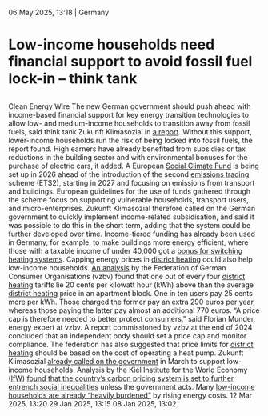 06 May 2025, 13:18
| 
Germany
# Low-income households need financial support to avoid fossil fuel lock-in – think tank
## 
Clean Energy Wire
The new German government should push ahead with income-based financial support for key energy transition technologies to allow low- and medium-income households to transition away from fossil fuels, said think tank Zukunft Klimasozial in [a report](https://zukunft-klimasozial.de/wp-content/uploads/2025/04/KlimaSozialKompakt_Einkommensgestaffelte-Foerderung.pdf). Without this support, lower-income households run the risk of being locked into fossil fuels, the report found. High earners have already benefited from subsidies or tax reductions in the building sector and with environmental bonuses for the purchase of electric cars, it added.
A European [Social Climate Fund](https://climate.ec.europa.eu/eu-action/eu-emissions-trading-system-eu-ets/social-climate-fund_en) is being set up in 2026 ahead of the introduction of the second [emissions trading](https://www.cleanenergywire.org/glossary/letter_e#emissions_trading) scheme (ETS2), starting in 2027 and focusing on emissions from transport and buildings. European guidelines for the use of funds gathered through the scheme focus on supporting vulnerable households, transport users, and micro-enterprises. Zukunft Klimasozial therefore called on the German government to quickly implement income-related subsidisation, and said it was possible to do this in the short term, adding that the system could be further developed over time.
Income-tiered funding has already been used in Germany, for example, to make buildings more energy efficient, where those with a taxable income of under 40,000 got a [bonus for switching heating systems](https://www.cleanenergywire.org/factsheets/qa-germany-debates-phaseout-fossil-fuel-heating-systems).
Capping energy prices in [district heating](https://www.cleanenergywire.org/glossary/letter_d#district_heating) could also help low-income households. [An analysis](https://www.vzbv.de/pressemitteilungen/teure-fernwaermepreise-verbraucherzentrale-fordert-preisdeckel) by the Federation of German Consumer Organisations (vzbv) found that one out of every four [district heating](https://www.cleanenergywire.org/glossary/letter_d#district_heating) tariffs lie 20 cents per kilowatt hour (kWh) above than the average [district heating](https://www.cleanenergywire.org/glossary/letter_d#district_heating) price in an apartment block. One in ten users pay 25 cents more per kWh. Those charged the former pay an extra 290 euros per year, whereas those paying the latter pay almost an additional 770 euros. “A price cap is therefore needed to better protect consumers,” said Florian Munder, energy expert at vzbv.
A report commissioned by vzbv at the end of 2024 concluded that an independent body should set a price cap and monitor compliance. The federation has also suggested that price limits for [district heating](https://www.cleanenergywire.org/glossary/letter_d#district_heating) should be based on the cost of operating a heat pump.
Zukunft Klimasozial [already called on the government](https://www.cleanenergywire.org/news/needs-low-income-households-must-be-addressed-part-electricity-grid-expansion-report) in March to support low-income households. Analysis by the Kiel Institute for the World Economy ([IfW](https://www.cleanenergywire.org/experts/ifw-kiel-institute-world-economy)) [found that the country’s carbon pricing system is set to further entrench social inequalities](https://www.cleanenergywire.org/news/co2-pricing-pushes-social-inequality-especially-through-heating-costs-needs-compensation-analysis) unless the government acts. Many [low-income households are already “heavily burdened”](https://www.cleanenergywire.org/news/vulnerable-households-germany-need-more-state-help-tackle-energy-poverty-report) by rising energy costs.
12 Mar 2025, 13:20
29 Jan 2025, 13:15
08 Jan 2025, 13:02